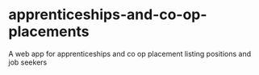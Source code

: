 # apprenticeships-and-co-op-placements
A web app for apprenticeships and co op placement listing positions and job seekers 
